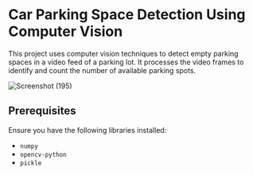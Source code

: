 # Car Parking Space Detection Using Computer Vision

This project uses computer vision techniques to detect empty parking spaces in a video feed of a parking lot. It processes the video frames to identify and count the number of available parking spots.

![Screenshot (195)](https://github.com/miteshgupta07/Car-Parking-Space-Detection-Using-Computer-Vision/assets/111682782/0a0489ea-af77-4a65-8a5a-d6cec55ce086)

## Prerequisites

Ensure you have the following libraries installed:

- `numpy`
- `opencv-python`
- `pickle`
